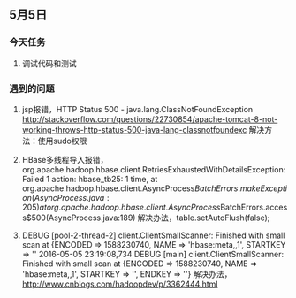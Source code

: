 ## 5月5日

### 今天任务
1. 调试代码和测试

### 遇到的问题
1. jsp报错，HTTP Status 500 - java.lang.ClassNotFoundException
http://stackoverflow.com/questions/22730854/apache-tomcat-8-not-working-throws-http-status-500-java-lang-classnotfoundexc
解决方法：使用sudo权限

2. HBase多线程导入报错，org.apache.hadoop.hbase.client.RetriesExhaustedWithDetailsException: Failed 1 action: hbase_tb25: 1 time, 
	at org.apache.hadoop.hbase.client.AsyncProcess$BatchErrors.makeException(AsyncProcess.java:205)
	at org.apache.hadoop.hbase.client.AsyncProcess$BatchErrors.access$500(AsyncProcess.java:189)
	解决办法，table.setAutoFlush(false);

3. DEBUG [pool-2-thread-2] client.ClientSmallScanner: Finished with small scan at {ENCODED => 1588230740, NAME => 'hbase:meta,,1', STARTKEY => ''
2016-05-05 23:19:08,734 DEBUG [main] client.ClientSmallScanner: Finished with small scan at {ENCODED => 1588230740, NAME => 'hbase:meta,,1', STARTKEY => '', ENDKEY => ''}
	解决办法，http://www.cnblogs.com/hadoopdev/p/3362444.html
